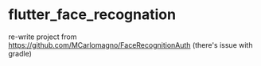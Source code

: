 # flutter_face_recognation

re-write project from https://github.com/MCarlomagno/FaceRecognitionAuth (there's issue with gradle)
